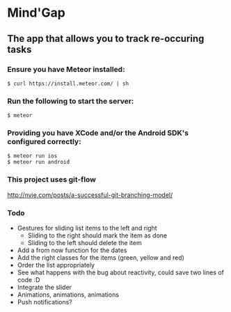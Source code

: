 # Mind'Gap
## The app that allows you to track re-occuring tasks

### Ensure you have Meteor installed:

    $ curl https://install.meteor.com/ | sh   

### Run the following to start the server:

    $ meteor

### Providing you have XCode and/or the Android SDK's configured correctly:

    $ meteor run ios
    $ meteor run android

### This project uses git-flow

http://nvie.com/posts/a-successful-git-branching-model/

### Todo

- Gestures for sliding list items to the left and right
  - Sliding to the right should mark the item as done
  - Sliding to the left should delete the item
- Add a from now function for the dates
- Add the right classes for the items (green, yellow and red)
- Order the list appropriately
- See what happens with the bug about reactivity, could save two lines of code :D
- Integrate the slider
- Animations, animations, animations
- Push notifications?
